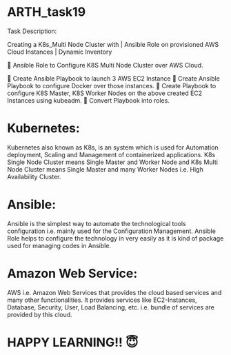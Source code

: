 # ARTH_task19

Task Description:

Creating a K8s_Multi Node Cluster with | Ansible Role on provisioned AWS Cloud Instances | Dynamic Inventory

📌 Ansible Role to Configure K8S Multi Node Cluster over AWS Cloud.

🔅 Create Ansible Playbook to launch 3 AWS EC2 Instance
🔅 Create Ansible Playbook to configure Docker over those instances.
🔅 Create Playbook to configure K8S Master, K8S Worker Nodes on the above created EC2 Instances using kubeadm.
🔅 Convert Playbook into roles.

# Kubernetes:
Kubernetes also known as K8s, is an system which is used for Automation deployment, Scaling and Management of containerized applications. K8s Single Node Cluster means Single Master and Worker Node and K8s Multi Node Cluster means Single Master and many Worker Nodes i.e. High Availability Cluster.

# Ansible:
Ansible is the simplest way to automate the technological tools configuration i.e. mainly used for the Configuration Management. Ansible Role helps to configure the technology in very easily as it is kind of package used for managing codes in Ansible.

# Amazon Web Service:
AWS i.e. Amazon Web Services that provides the cloud based services and many other functionalities. It provides services like EC2-Instances, Database, Security, User, Load Balancing, etc. i.e.  bundle of services are provided by this cloud.


# HAPPY LEARNING!! 😇

